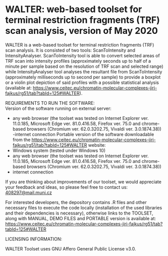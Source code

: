 # WALTER: web-based toolset for terminal restriction fragments (TRF) scan analysis, version of May 2020
WALTER is a web-based toolset for terminal restriction fragments (TRF) scan analysis. It is consisted of two tools: ScanToIntensity and IntensityAnalyser. ScanToIntensity tool is able to convert selected areas of TRF scan into intensity profiles (approximately seconds up to half of a minute per sample based on the resolution of TRF scan and selected range) while IntensityAnalyser tool analyses the resultant file from ScanToIntensity (approximately milliseconds up to second per sample) to provide a boxplot or a violin plot depiction of said profiles with a possible statistical analysis (available at: https://www.ceitec.eu/chromatin-molecular-complexes-jiri-fajkus/rg51/tab?tabId=125#WALTER).

REQUIREMENTS TO RUN THE SOFTWARE: <br>
Version of the software running on external server:
- any web browser (the toolset was tested on Internet Explorer ver. 11.0.185, Microsoft Edge ver. 81.0.416.58, Firefox ver. 75.0 and chrome-based browsers (Chromium ver. 62.0.3202.75, Vivaldi ver. 3.0.1874.38))
-internet connection
Portable version of the software downloadable from the https://www.ceitec.eu/chromatin-molecular-complexes-jiri-fajkus/rg51/tab?tabId=125#WALTER website:
- Windows system (tested under Windows 10)
- any web browser (the toolset was tested on Internet Explorer ver. 11.0.185, Microsoft Edge ver. 81.0.416.58, Firefox ver. 75.0 and chrome-based browsers (Chromium ver. 62.0.3202.75, Vivaldi ver. 3.0.1874.38))
- internet connection

If you are thinking about improvements of our toolset, we would appreciate your feedback and ideas, so please feel free to contact us: 408297@mail.muni.cz

For interested developers, the depository contains .R files and other necessary files to execute the code locally (installation of the used libraries and their dependencies is necessary), otherwise links to the TOOLSET, along with MANUAL, DEMO FILES and PORTABLE version is available at: 
https://www.ceitec.eu/chromatin-molecular-complexes-jiri-fajkus/rg51/tab?tabId=125#WALTER

LICENSING INFORMATION: 

WALTER Toolset uses GNU Affero General Public License v3.0.
